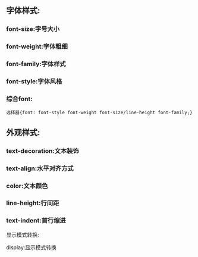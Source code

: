 ## 字体样式:

### font-size:字号大小

### font-weight:字体粗细

### font-family:字体样式

### font-style:字体风格

### 综合font: 

```
选择器{font: font-style font-weight font-size/line-height font-family;}
```

## 外观样式:

### text-decoration:文本装饰

### text-align:水平对齐方式

### color:文本颜色

### line-height:行间距

### text-indent:首行缩进

显示模式转换:

display:显示模式转换



### 